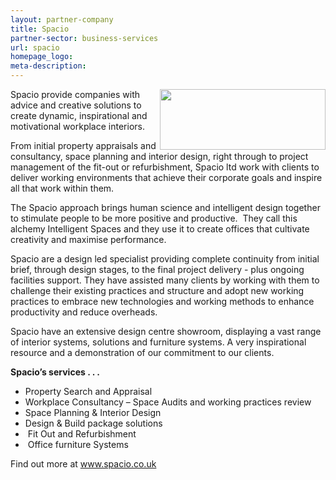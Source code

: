 ```yaml
---
layout: partner-company
title: Spacio
partner-sector: business-services
url: spacio
homepage_logo:
meta-description:
---
```


<p><img alt="" src="//clarity-strategies.github.io/ie-uploads/uploads/partners/Spacio_265w.png" style="float:right; height:97px; width:265px" /></p><p>Spacio provide companies with advice and creative solutions to create dynamic, inspirational and motivational workplace interiors.&nbsp;&nbsp;</p><p>From initial property appraisals and consultancy, space planning and interior design, right through to project management of the fit-out or refurbishment, Spacio ltd work with clients to deliver working environments that achieve their corporate goals and inspire all that work within them.&nbsp;</p><p>The Spacio approach brings human science and intelligent design together to stimulate people to be more positive and productive. &nbsp;They call this alchemy Intelligent Spaces and they use it to create offices that cultivate creativity and maximise performance.</p><p>Spacio are a design led specialist providing complete continuity from initial brief, through design stages, to the final project delivery - plus ongoing facilities support. They have assisted many clients by working with them to challenge their existing practices and structure and adopt new working practices to embrace new technologies and working methods to enhance productivity and reduce overheads.</p><p>Spacio have an extensive design centre showroom, displaying a vast range of interior systems, solutions and furniture systems. A very inspirational resource and a demonstration of our commitment to our clients.</p><p><strong>Spacio&rsquo;s services . . .</strong></p><ul><li>Property Search and Appraisal</li><li>Workplace Consultancy &ndash; Space Audits and working practices review</li><li>Space Planning &amp; Interior Design</li><li>Design &amp; Build package solutions</li><li>&nbsp;Fit Out and Refurbishment</li><li>&nbsp;Office furniture Systems</li></ul><p>Find out more at <a href="http://www.spacio.co.uk/" target="_blank">www.spacio.co.uk</a></p>
